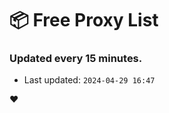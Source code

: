 # :package: Free Proxy List
### Updated every 15 minutes.

- Last updated: `2024-04-29 16:47`

:heart:
